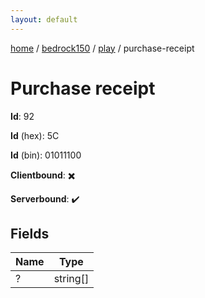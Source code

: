 ```yaml
---
layout: default
---
```


[home](/)  /  [bedrock150](/protocol/bedrock150)  /  [play](/protocol/bedrock150/play)  /  purchase-receipt

# Purchase receipt

**Id**: 92

**Id** (hex): 5C

**Id** (bin): 01011100

**Clientbound**: ✖️

**Serverbound**: ✔️

## Fields

Name | Type
---|---
? | string[]
